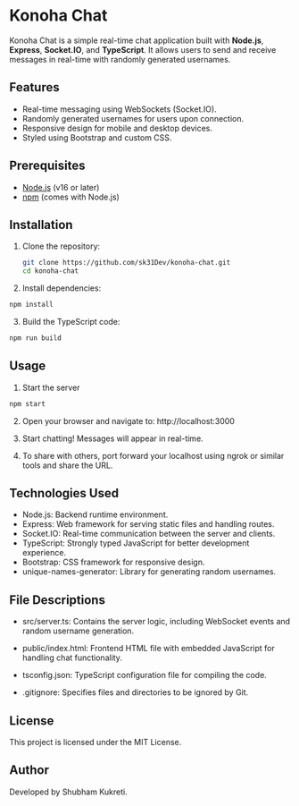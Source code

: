 # Konoha Chat

Konoha Chat is a simple real-time chat application built with **Node.js**, **Express**, **Socket.IO**, and **TypeScript**. It allows users to send and receive messages in real-time with randomly generated usernames.

## Features

- Real-time messaging using WebSockets (Socket.IO).
- Randomly generated usernames for users upon connection.
- Responsive design for mobile and desktop devices.
- Styled using Bootstrap and custom CSS.

## Prerequisites

- [Node.js](https://nodejs.org/) (v16 or later)
- [npm](https://www.npmjs.com/) (comes with Node.js)

## Installation

1. Clone the repository:

   ```bash
   git clone https://github.com/sk31Dev/konoha-chat.git
   cd konoha-chat
   ```

2. Install dependencies:

```bash
npm install
```

3. Build the TypeScript code:

```bash
npm run build
```

## Usage

1. Start the server

```bash
npm start
```

2. Open your browser and navigate to: http://localhost:3000

3. Start chatting! Messages will appear in real-time.

4. To share with others, port forward your localhost using ngrok or similar tools and share the URL.

## Technologies Used

- Node.js: Backend runtime environment.
- Express: Web framework for serving static files and handling routes.
- Socket.IO: Real-time communication between the server and clients.
- TypeScript: Strongly typed JavaScript for better development experience.
- Bootstrap: CSS framework for responsive design.
- unique-names-generator: Library for generating random usernames.

## File Descriptions

- src/server.ts: Contains the server logic, including WebSocket events and random username generation.

- public/index.html: Frontend HTML file with embedded JavaScript for handling chat functionality.

- tsconfig.json: TypeScript configuration file for compiling the code.

- .gitignore: Specifies files and directories to be ignored by Git.

## License

This project is licensed under the MIT License.

## Author

Developed by Shubham Kukreti.
